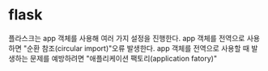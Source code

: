 # flask

플라스크는 app 객체를 사용해 여러 가지 설정을 진행한다.
app 객체를 전역으로 사용하면 "순환 참조(circular import)"오류 발생한다.
app 객체를 전역으로 사용할 때 발생하는 문제를 예방하려면 "애플리케이션 팩토리(application fatory)"
